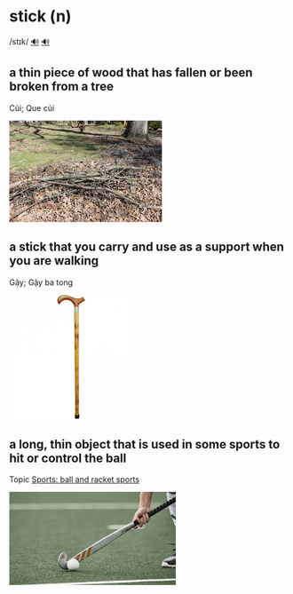# stick (n)

/stɪk/ [🔊](https://www.oxfordlearnersdictionaries.com/media/english/uk_pron/s/sti/stick/stick__gb_1.mp3) [🔊](https://www.oxfordlearnersdictionaries.com/media/english/us_pron/s/sti/stick/stick__us_1.mp3)

## a thin piece of wood that has fallen or been broken from a tree

Củi; Que củi

![stick-01](stick-01.png)

## a stick that you carry and use as a support when you are walking

Gậy; Gậy ba tong

![stick-02](stick-02.png)

## a long, thin object that is used in some sports to hit or control the ball

Topic [Sports: ball and racket sports](../topics/sports-ball-and-racket-sports.md#sports-ball--racket-sports)

![stick-03](stick-03.png)